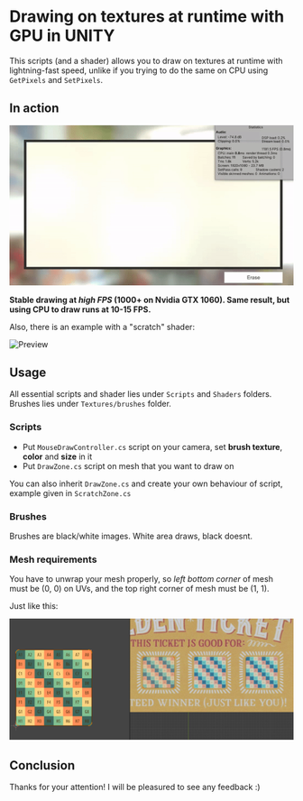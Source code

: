 # Drawing on textures at runtime with GPU in UNITY
This scripts (and a shader) allows you to draw on textures at runtime with lightning-fast speed, unlike if you trying to do the same on CPU using `GetPixels` and `SetPixels`.

## In action
![Preview](/images/preview1.gif)

**Stable drawing at *high FPS* (1000+ on Nvidia GTX 1060). Same result, but using CPU to draw runs at 10-15 FPS.**

Also, there is an example with a "scratch" shader:

![Preview](/images/preview2.gif)

## Usage
All essential scripts and shader lies under `Scripts` and `Shaders` folders. Brushes lies under `Textures/brushes` folder.

### Scripts
- Put `MouseDrawController.cs` script on your camera, set **brush texture**, **color** and **size** in it
- Put `DrawZone.cs` script on mesh that you want to draw on

You can also inherit `DrawZone.cs` and create your own behaviour of script, example given in `ScratchZone.cs`


### Brushes
Brushes are black/white images. White area draws, black doesnt.

### Mesh requirements
You have to unwrap your mesh properly, so *left bottom corner* of mesh must be (0, 0) on UVs, and the top right corner of mesh must be (1, 1).

Just like this:

![Preview](/images/unwrapping.png)

## Conclusion

Thanks for your attention! I will be pleasured to see any feedback :)